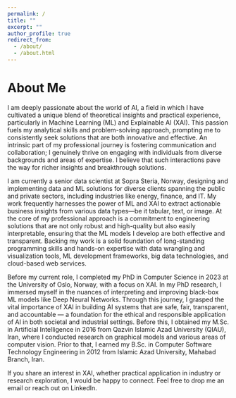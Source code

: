 ```yaml
---
permalink: /
title: ""
excerpt: ""
author_profile: true
redirect_from: 
  - /about/
  - /about.html
---
```

About Me
=====
I am deeply passionate about the world of AI, a field in which I have cultivated a unique blend of theoretical insights and practical experience, particularly in Machine Learning (ML) and Explainable AI (XAI). This passion fuels my analytical skills and problem-solving approach, prompting me to consistently seek solutions that are both innovative and effective. An intrinsic part of my professional journey is fostering communication and collaboration; I genuinely thrive on engaging with individuals from diverse backgrounds and areas of expertise. I believe that such interactions pave the way for richer insights and breakthrough solutions. 

I am currently a senior data scientist at Sopra Steria, Norway, designing and implementing data and ML solutions for diverse clients spanning the public and private sectors, including industries like energy, finance, and IT. My work frequently harnesses the power of ML and XAI to extract actionable business insights from various data types—be it tabular, text, or image. At the core of my professional approach is a commitment to engineering solutions that are not only robust and high-quality but also easily interpretable, ensuring that the ML models I develop are both effective and transparent. Backing my work is a solid foundation of long-standing programming skills and hands-on expertise with data wrangling and visualization tools, ML development frameworks, big data technologies, and cloud-based web services.

Before my current role, I completed my PhD in Computer Science in 2023 at the University of Oslo, Norway, with a focus on XAI. In my PhD research, I immersed myself in the nuances of interpreting and improving black-box ML models like Deep Neural Networks. Through this journey, I grasped the vital importance of XAI in building AI systems that are safe, fair, transparent, and accountable — a foundation for the ethical and responsible application of AI in both societal and industrial settings. Before this, I obtained my M.Sc. in Artificial Intelligence in 2016 from Qazvin Islamic Azad University (QIAU), Iran, where I conducted research on graphical models and various areas of computer vision. Prior to that, I earned my B.Sc. in Computer Software Technology Engineering in 2012 from Islamic Azad University, Mahabad Branch, Iran.

If you share an interest in XAI, whether practical application in industry or research exploration, I would be happy to connect. Feel free to drop me an email or reach out on LinkedIn. 

